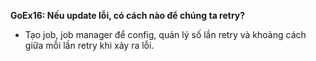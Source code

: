 **GoEx16: Nếu update lỗi, có cách nào để chúng ta retry?**
- Tạo job, job manager để config, quản lý số lần retry 
và khoảng cách giữa mỗi lần retry khi xảy ra lỗi.
